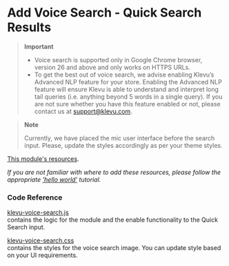 # Add Voice Search - Quick Search Results

> **Important**
>
> - Voice search is supported only in Google Chrome browser, version 26 and above and only works on HTTPS URLs.
> - To get the best out of voice search, we advise enabling Klevu’s Advanced NLP feature for your store. Enabling the Advanced NLP feature will ensure Klevu is able to understand and interpret long tail queries (i.e. anything beyond 5 words in a single query). If you are not sure whether you have this feature enabled or not, please contact us at support@klevu.com.

> **Note**
>
> Currently, we have placed the mic user interface before the search input. Please, update the styles accordingly as per your theme styles.

[This module's resources](/modules/voice-search/quick/resources).

_If you are not familiar with where to add these resources,
please follow the appropriate ['hello world'](/getting-started/1-hello-world) tutorial._

### Code Reference

[klevu-voice-search.js](/modules/voice-search/quick/resources/assets/js/klevu-voice-search.js)  
contains the logic for the module and the enable functionality to the Quick Search input.

[klevu-voice-search.css](/modules/voice-search/quick/resources/assets/css/klevu-voice-search.css)  
contains the styles for the voice search image. You can update style based on your UI requirements.
